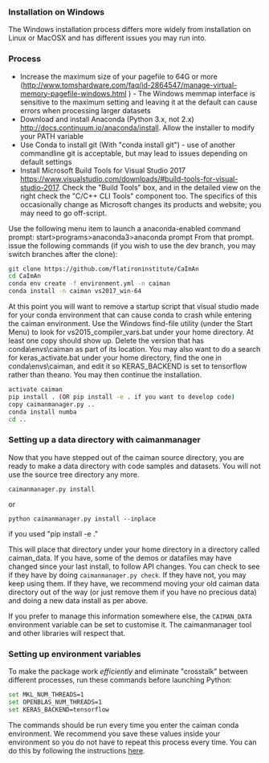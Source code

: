 ### Installation on Windows
The Windows installation process differs more widely from installation on Linux or MacOSX and has different issues you may run into.

### Process
   * Increase the maximum size of your pagefile to 64G or more (http://www.tomshardware.com/faq/id-2864547/manage-virtual-memory-pagefile-windows.html ) - The Windows memmap interface is sensitive to the maximum setting and leaving it at the default can cause errors when processing larger datasets
   * Download and install Anaconda (Python 3.x, not 2.x) <http://docs.continuum.io/anaconda/install>. Allow the installer to modify your PATH variable
   * Use Conda to install git (With "conda install git") - use of another commandline git is acceptable, but may lead to issues depending on default settings
   * Install Microsoft Build Tools for Visual Studio 2017 <https://www.visualstudio.com/downloads/#build-tools-for-visual-studio-2017>. Check the "Build Tools" box, and in the detailed view on the right check the "C/C++ CLI Tools" component too. The specifics of this occasionally change as Microsoft changes its products and website; you may need to go off-script.

Use the following menu item to launch a anaconda-enabled command prompt: start>programs>anaconda3>anaconda prompt
From that prompt. issue the following commands (if you wish to use the dev branch, you may switch branches after the clone):

   ```bash
   git clone https://github.com/flatironinstitute/CaImAn
   cd CaImAn
   conda env create -f environment.yml -n caiman
   conda install -n caiman vs2017_win-64
   ```

At this point you will want to remove a startup script that visual studio made for your conda environment that can cause conda to crash while entering the caiman environment. Use the Windows find-file utility (under the Start Menu) to look for vs2015_compiler_vars.bat under your home directory. At least one copy should show up. Delete the version that has conda\envs\caiman as part of its location. You may also want to do a search for keras_activate.bat under your home directory, find the one in conda\envs\caiman, and edit it so KERAS_BACKEND is set to tensorflow rather than theano. You may then continue the installation.

   ```bash
   activate caiman
   pip install . (OR pip install -e . if you want to develop code)
   copy caimanmanager.py ..
   conda install numba
   cd ..
   ```

### Setting up a data directory with caimanmanager

Now that you have stepped out of the caiman source directory, you are ready to make a data directory with code samples and datasets. You will not use the source tree directory any more. 

  ```
  caimanmanager.py install
  ```
  or 
  ```
  python caimanmanager.py install --inplace
  ```
  if you used "pip install -e ." 

This will place that directory under your home directory in a directory called caiman_data. If you have, some of the demos or datafiles may have changed since your last install, to follow API changes. You can check to see if they have by doing `caimanmanager.py check`. If they have not, you may keep using them. If they have, we recommend moving your old caiman data directory out of the way (or just remove them if you have no precious data) and doing a new data install as per above.

If you prefer to manage this information somewhere else, the `CAIMAN_DATA` environment variable can be set to customise it. The caimanmanager tool and other libraries will respect that.

### Setting up environment variables 

To make the package work *efficiently* and eliminate "crosstalk" between different processes, run these commands before launching Python:

   ```bash
   set MKL_NUM_THREADS=1
   set OPENBLAS_NUM_THREADS=1
   set KERAS_BACKEND=tensorflow
   ```   

The commands should be run every time you enter the caiman conda environment. We recommend you save these values inside your environment so you do not have to repeat this process every time. You can do this by following the instructions [here](https://conda.io/projects/conda/en/latest/user-guide/tasks/manage-environments.html#saving-environment-variables).

